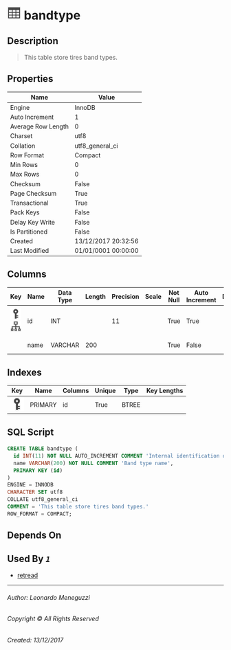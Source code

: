 

# ![logo](Images/table.svg) bandtype

## <a name="#Description"></a>Description
> This table store tires band types.
## <a name="#Properties"></a>Properties
|Name|Value|
|---|---|
|Engine|InnoDB|
|Auto Increment|1|
|Average Row Length|0|
|Charset|utf8|
|Collation|utf8_general_ci|
|Row Format|Compact|
|Min Rows|0|
|Max Rows|0|
|Checksum|False|
|Page Checksum|True|
|Transactional|True|
|Pack Keys|False|
|Delay Key Write|False|
|Is Partitioned|False|
|Created|13/12/2017 20:32:56|
|Last Modified|01/01/0001 00:00:00|


## <a name="#Columns"></a>Columns
|Key|Name|Data Type|Length|Precision|Scale|Not Null|Auto Increment|Default|Virtual|Unsigned|Zerofill|Binary|Description
|---|---|---|---|---|---|---|---|---|---|---|---|---|---
|[![Primary Key PRIMARY](Images/primarykey.svg)](#Indexes)[![Indexes PRIMARY](Images/index.svg)](#Indexes)|id|INT||11||True|True||False|False|False|False|Internal identification of records for this table|
||name|VARCHAR|200|||True|False||False|False|False|False|Band type name|

## <a name="#Indexes"></a>Indexes
|Key|Name|Columns|Unique|Type|Key Lengths
|---|---|---|---|---|---
|[![Primary Key PRIMARY](Images/primarykey.svg)](#Indexes)|PRIMARY|id|True|BTREE||

## <a name="#SqlScript"></a>SQL Script
```SQL
CREATE TABLE bandtype (
  id INT(11) NOT NULL AUTO_INCREMENT COMMENT 'Internal identification of records for this table',
  name VARCHAR(200) NOT NULL COMMENT 'Band type name',
  PRIMARY KEY (id)
)
ENGINE = INNODB
CHARACTER SET utf8
COLLATE utf8_general_ci
COMMENT = 'This table store tires band types.'
ROW_FORMAT = COMPACT;
```

## <a name="#DependsOn"></a>Depends On


## <a name="#UsedBy"></a>Used By _`1`_
- [retread](retread.md)


___
###### Author: Leonardo Meneguzzi
###### Copyright © All Rights Reserved
###### Created: 13/12/2017
